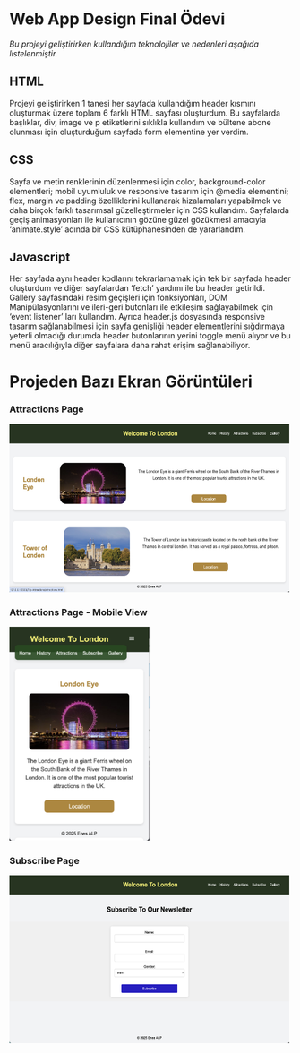 # Web App Design Final Ödevi
*Bu projeyi geliştirirken kullandığım teknolojiler ve nedenleri aşağıda listelenmiştir.*
## HTML
  Projeyi geliştirirken 1 tanesi her sayfada kullandığım header
kısmını oluşturmak üzere toplam 6 farklı HTML sayfası oluşturdum. Bu
sayfalarda başlıklar, div, image ve p etiketlerini sıklıkla kullandım ve bültene
abone olunması için oluşturduğum sayfada form elementine yer verdim.
## CSS
  Sayfa ve metin renklerinin düzenlenmesi için color, background-color
elementleri; mobil uyumluluk ve responsive tasarım için @media
elementini; flex, margin ve padding özelliklerini kullanarak hizalamaları
yapabilmek ve daha birçok farklı tasarımsal güzelleştirmeler için CSS
kullandım. Sayfalarda geçiş animasyonları ile kullanıcının gözüne güzel
gözükmesi amacıyla
‘animate.style’ adında bir CSS kütüphanesinden de yararlandım.
## Javascript
  Her sayfada aynı header kodlarını tekrarlamamak için tek bir
sayfada header oluşturdum ve diğer sayfalardan ‘fetch’ yardımı ile bu
header getirildi. Gallery sayfasındaki resim geçişleri için fonksiyonları, DOM
Manipülasyonlarını ve ileri-geri butonları ile etkileşim sağlayabilmek için
‘event listener’ ları kullandım. Ayrıca header.js dosyasında responsive
tasarım sağlanabilmesi için sayfa genişliği header elementlerini sığdırmaya
yeterli olmadığı durumda header butonlarının yerini toggle menü alıyor ve
bu menü aracılığıyla diğer sayfalara daha rahat erişim sağlanabiliyor.

# Projeden Bazı Ekran Görüntüleri

### Attractions Page
<img src="Project-Photos/attractions.png" alt="Attractions Page" width="500" height="300" />

### Attractions Page - Mobile View
<img src="Project-Photos/mobileView.png" alt="Attractions Page - Mobile View" width="250" />

### Subscribe Page

<img src="Project-Photos/subscribe.png" alt="Subscribe Page" width="500" height="300" />




